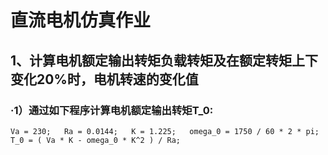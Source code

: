 # 直流电机仿真作业
##  1、计算电机额定输出转矩负载转矩及在额定转矩上下变化20%时，电机转速的变化值
### ·1）通过如下程序计算电机额定输出转矩T_0:

`Va = 230;  
Ra = 0.0144;  
K = 1.225;  
omega_0 = 1750 / 60 * 2 * pi;  
T_0 = ( Va * K - omega_0 * K^2 ) / Ra;`
